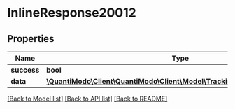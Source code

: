 # InlineResponse20012

## Properties
Name | Type | Description | Notes
------------ | ------------- | ------------- | -------------
**success** | **bool** |  | [optional] 
**data** | [**\QuantiModo\Client\QuantiModo\Client\Model\TrackingReminderNotification[]**](TrackingReminderNotification.md) |  | [optional] 

[[Back to Model list]](../README.md#documentation-for-models) [[Back to API list]](../README.md#documentation-for-api-endpoints) [[Back to README]](../README.md)


